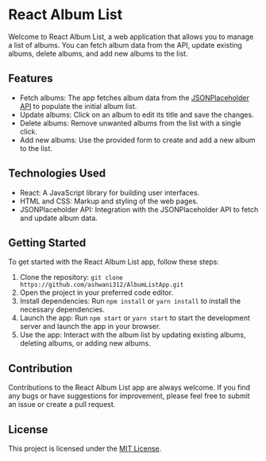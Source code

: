 # React Album List

Welcome to React Album List, a web application that allows you to manage a list of albums. You can fetch album data from the API, update existing albums, delete albums, and add new albums to the list.

## Features

- Fetch albums: The app fetches album data from the [JSONPlaceholder API](https://jsonplaceholder.typicode.com/albums) to populate the initial album list.
- Update albums: Click on an album to edit its title and save the changes.
- Delete albums: Remove unwanted albums from the list with a single click.
- Add new albums: Use the provided form to create and add a new album to the list.

## Technologies Used

- React: A JavaScript library for building user interfaces.
- HTML and CSS: Markup and styling of the web pages.
- JSONPlaceholder API: Integration with the JSONPlaceholder API to fetch and update album data.

## Getting Started

To get started with the React Album List app, follow these steps:

1. Clone the repository: `git clone https://github.com/ashwani312/AlbumListApp.git`
2. Open the project in your preferred code editor.
3. Install dependencies: Run `npm install` or `yarn install` to install the necessary dependencies.
4. Launch the app: Run `npm start` or `yarn start` to start the development server and launch the app in your browser.
5. Use the app: Interact with the album list by updating existing albums, deleting albums, or adding new albums.

## Contribution

Contributions to the React Album List app are always welcome. If you find any bugs or have suggestions for improvement, please feel free to submit an issue or create a pull request.

## License

This project is licensed under the [MIT License](LICENSE).

